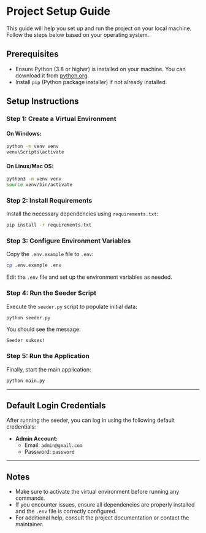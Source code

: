 # Project Setup Guide

This guide will help you set up and run the project on your local machine. Follow the steps below based on your operating system.

## Prerequisites

- Ensure Python (3.8 or higher) is installed on your machine. You can download it from [python.org](https://www.python.org/).
- Install `pip` (Python package installer) if not already installed.

## Setup Instructions

### Step 1: Create a Virtual Environment

#### On Windows:

```bash
python -m venv venv
venv\Scripts\activate
```

#### On Linux/Mac OS:

```bash
python3 -m venv venv
source venv/bin/activate
```

### Step 2: Install Requirements

Install the necessary dependencies using `requirements.txt`:

```bash
pip install -r requirements.txt
```

### Step 3: Configure Environment Variables

Copy the `.env.example` file to `.env`:

```bash
cp .env.example .env
```

Edit the `.env` file and set up the environment variables as needed.

### Step 4: Run the Seeder Script

Execute the `seeder.py` script to populate initial data:

```bash
python seeder.py
```

You should see the message:

```
Seeder sukses!
```

### Step 5: Run the Application

Finally, start the main application:

```bash
python main.py
```

---

## Default Login Credentials

After running the seeder, you can log in using the following default credentials:

- **Admin Account:**
  - Email: `admin@gmail.com`
  - Password: `password`

---

## Notes

- Make sure to activate the virtual environment before running any commands.
- If you encounter issues, ensure all dependencies are properly installed and the `.env` file is correctly configured.
- For additional help, consult the project documentation or contact the maintainer.
